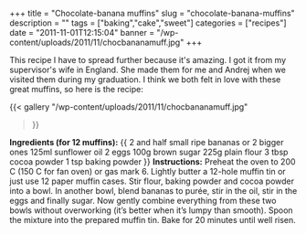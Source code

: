 +++
title = "Chocolate-banana muffins"
slug = "chocolate-banana-muffins"
description = ""
tags = ["baking","cake","sweet"]
categories = ["recipes"]
date = "2011-11-01T12:15:04"
banner = "/wp-content/uploads/2011/11/chocbananamuff.jpg"
+++

This recipe I have to spread further because it's amazing. I got it from my supervisor's wife in England. She made them for me and Andrej when we visited them
during my graduation. I think we both felt in love with these great muffins, so here is the recipe:

{{< gallery
    "/wp-content/uploads/2011/11/chocbananamuff.jpg"
>}}

**Ingredients (for 12 muffins):**
{{ 2 and half small ripe bananas or 2 bigger ones
125ml sunflower oil
2 eggs
100g brown sugar
225g plain flour
3 tbsp cocoa powder
1 tsp baking powder }}
**Instructions:**
Preheat the oven to 200 C (150 C for fan oven) or gas mark 6. Lightly butter a 12-hole muffin tin or
just use 12 paper muffin cases. Stir flour, baking powder and cocoa powder into a bowl. In another
bowl, blend bananas to purée, stir in the oil, stir in the eggs and finally sugar. Now gently
combine everything from these two bowls without overworking (it’s better when it’s lumpy than
smooth). Spoon the mixture into the prepared muffin tin. Bake for 20 minutes until well risen.
